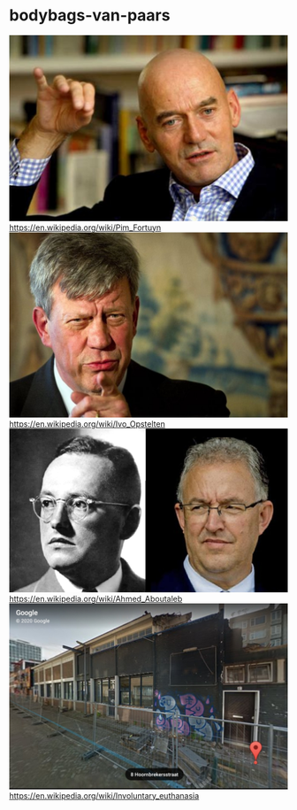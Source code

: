 # bodybags-van-paars
![](https://github.com/nondejus/bodybags-van-paars/blob/main/ArtBoard%20Image%20(223).jpg)
https://en.wikipedia.org/wiki/Pim_Fortuyn
![](https://github.com/nondejus/bodybags-van-paars/blob/main/ArtBoard%20Image%20(69).jpg)
https://en.wikipedia.org/wiki/Ivo_Opstelten
![](https://github.com/nondejus/bodybags-van-paars/blob/main/ArtBoard%20Image%20(53).jpg)
https://en.wikipedia.org/wiki/Ahmed_Aboutaleb
![](https://github.com/nondejus/bodybags-van-paars/blob/main/ArtBoard%20Image%20(105).jpg)
https://en.wikipedia.org/wiki/Involuntary_euthanasia

